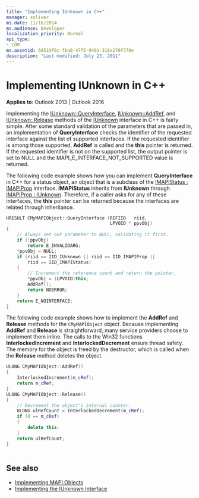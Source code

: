```yaml
---
title: "Implementing IUnknown in C++"
manager: soliver
ms.date: 11/16/2014
ms.audience: Developer
localization_priority: Normal
api_type:
- COM
ms.assetid: 68519f6c-fba8-47f5-9401-316e276f770e
description: "Last modified: July 23, 2011"
---
```


# Implementing IUnknown in C++

**Applies to**: Outlook 2013 | Outlook 2016 
  
Implementing the [IUnknown::QueryInterface](https://msdn.microsoft.com/library/ms682521%28v=VS.85%29.aspx), [IUnknown::AddRef](https://msdn.microsoft.com/library/ms691379%28v=VS.85%29.aspx), and [IUnknown::Release](https://msdn.microsoft.com/library/ms682317%28v=VS.85%29.aspx) methods of the [IUnknown](https://msdn.microsoft.com/library/ms680509%28v=VS.85%29.aspx) interface in C++ is fairly simple. After some standard validation of the parameters that are passed in, an implementation of **QueryInterface** checks the identifier of the requested interface against the list of supported interfaces. If the requested identifier is among those supported, **AddRef** is called and the **this** pointer is returned. If the requested identifier is not on the supported list, the output pointer is set to NULL and the MAPI_E_INTERFACE_NOT_SUPPORTED value is returned. 
  
The following code example shows how you can implement **QueryInterface** in C++ for a status object, an object that is a subclass of the [IMAPIStatus : IMAPIProp](imapistatusimapiprop.md) interface. **IMAPIStatus** inherits from **IUnknown** through [IMAPIProp : IUnknown](imapipropiunknown.md). Therefore, if a caller asks for any of these interfaces, the **this** pointer can be returned because the interfaces are related through inheritance. 
  
```cpp
HRESULT CMyMAPIObject::QueryInterface (REFIID   riid,
                                       LPVOID * ppvObj)
{
    // Always set out parameter to NULL, validating it first.
    if (!ppvObj)
        return E_INVALIDARG;
    *ppvObj = NULL;
    if (riid == IID_IUnknown || riid == IID_IMAPIProp ||
        riid == IID_IMAPIStatus)
    {
        // Increment the reference count and return the pointer.
        *ppvObj = (LPVOID)this;
        AddRef();
        return NOERROR;
    }
    return E_NOINTERFACE;
}

```

The following code example shows how to implement the **AddRef** and **Release** methods for the  `CMyMAPIObject` object. Because implementing **AddRef** and **Release** is straightforward, many service providers choose to implement them inline. The calls to the Win32 functions **InterlockedIncrement** and **InterlockedDecrement** ensure thread safety. The memory for the object is freed by the destructor, which is called when the **Release** method deletes the object. 
  
```cpp
ULONG CMyMAPIObject::AddRef()
{
    InterlockedIncrement(m_cRef);
    return m_cRef;
}
ULONG CMyMAPIObject::Release()
{
    // Decrement the object's internal counter.
    ULONG ulRefCount = InterlockedDecrement(m_cRef);
    if (0 == m_cRef)
    {
        delete this;
    }
    return ulRefCount;
}
 
```

## See also

- [Implementing MAPI Objects](implementing-mapi-objects.md)
- [Implementing the IUnknown Interface](implementing-the-iunknown-interface.md)

